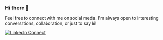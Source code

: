 ### Hi there 👋

<!--
**bbazaglia/bbazaglia** is a ✨ _special_ ✨ repository because its `README.md` (this file) appears on your GitHub profile.

Here are some ideas to get you started:

- 🔭 I’m currently working on ...
- 🌱 I’m currently learning ...
- 👯 I’m looking to collaborate on ...
- 🤔 I’m looking for help with ...
- 💬 Ask me about ...
- 📫 How to reach me: ...
- 😄 Pronouns: ...
- ⚡ Fun fact: ...
-->

Feel free to connect with me on social media. 
I'm always open to interesting conversations, collaboration, or just to say hi!

[![LinkedIn Connect](https://img.shields.io/badge/LinkedIn-0077B5?style=for-the-badge&logo=linkedin&logoColor=white)](https://www.linkedin.com/in/beatriz-bazaglia-4a1110254/)
